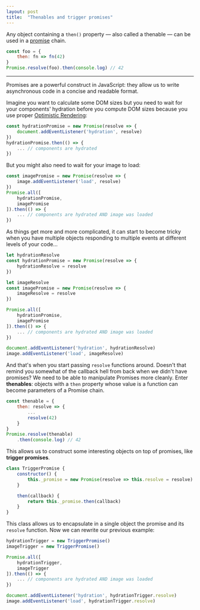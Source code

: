```yaml
---
layout: post
title:  "Thenables and trigger promises"
---
```


Any object containing a `then()` property — also called a thenable — can be used in a [promise](https://developer.mozilla.org/en-US/docs/Web/JavaScript/Reference/Global_Objects/Promise) chain.
``` javascript
const foo = {
    then: fn => fn(42)
}
Promise.resolve(foo).then(console.log) // 42
```

<hr>

Promises are a powerful construct in JavaScript: they allow us to write asynchronous code in a concise and readable format. 

Imagine you want to calculate some DOM sizes but you need to wait for your components' hydration before you compute DOM sizes because you use proper [Optimistic Rendering](http://til.florianpellet.com/2019/08/02/Optimistic-rendering/):

```javascript
const hydrationPromise = new Promise(resolve => {
    document.addEventListener('hydration', resolve)
})
hydrationPromise.then(() => {
    ... // components are hydrated
})
```

But you might also need to wait for your image to load:

```javascript
const imagePromise = new Promise(resolve => {
    image.addEventListener('load', resolve)
})
Promise.all([
    hydrationPromise,
    imagePromise
]).then(() => {
    ... // components are hydrated AND image was loaded
})
```

As things get more and more complicated, it can start to become tricky when you have multiple objects responding to multiple events at different levels of your code...

```javascript
let hydrationResolve
const hydrationPromise = new Promise(resolve => {
    hydrationResolve = resolve
})

let imageResolve
const imagePromise = new Promise(resolve => {
    imageResolve = resolve
})

Promise.all([
    hydrationPromise,
    imagePromise
]).then(() => {
    ... // components are hydrated AND image was loaded
})

document.addEventListener('hydration', hydrationResolve)
image.addEventListener('load', imageResolve)
```

And that's when you start passing `resolve` functions around. Doesn't that remind you somewhat of the callback hell from back when we didn't have promises? We need to be able to manipulate Promises more cleanly. Enter **thenables**: objects with a `then` property whose value is a function can become parameters of a Promise chain. 

```javascript
const thenable = {
    then: resolve => {
        ...
        resolve(42)
    }
}
Promise.resolve(thenable)
    .then(console.log) // 42
```

This allows us to construct some interesting objects on top of promises, like **trigger promises**. 

``` javascript
class TriggerPromise {
    constructor() {
        this._promise = new Promise(resolve => this.resolve = resolve)
    }

    then(callback) {
        return this._promise.then(callback)
    }
}
```

This class allows us to encapsulate in a single object the promise and its `resolve` function. Now we can rewrite our previous example:

```javascript
hydrationTrigger = new TriggerPromise()
imageTrigger = new TriggerPromise()

Promise.all([
    hydrationTrigger,
    imageTrigger
]).then(() => {
    ... // components are hydrated AND image was loaded
})

document.addEventListener('hydration', hydrationTrigger.resolve)
image.addEventListener('load', hydrationTrigger.resolve)
```

